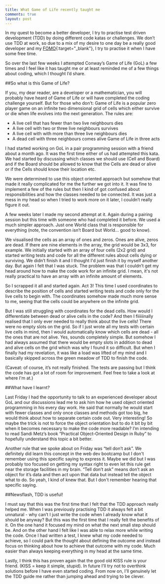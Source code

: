 ```yaml
---
title: What Game of Life recently taught me
comments: true
layout: post
---
```


In my quest to become a better developer, I try to practise test driven development (TDD) by doing different code katas or challenges. We don’t use TDD at work, so due to a mix of my desire to one day be a really good developer and my [FOMO](http://www.urbandictionary.com/define.php?term=fomo){:target="_blank"}, I try to practise it when I have some free time.

<!--break-->

So over the last few weeks I attempted Conway’s Game of Life (GoL) a few times and I feel like it has taught me or at least reminded me of a few things about coding, which I thought I’d share.

##So what is this Game of Life?

If you, my dear reader, are a developer or a mathematician, you will probably have heard of Game of Life or will have completed the coding challenge yourself. But for those who don’t: Game of Life is a popular zero player game on an infinite two dimensional grid of cells which either survive or die when life evolves into the next generation. The rules are:

- A live cell that has fewer than two live neighbours dies
- A live cell with two or three live neighbours survives
- A live cell with with more than three live neighbours dies
- A dead cell with three neighbours comes alive
Game of Life in three acts

I had started working on GoL in a pair programming session with a friend about a month ago. It was the first time either of us had attempted this kata. We had started by discussing which classes we should use (Cell and Board) and if the Board should be allowed to know that the Cells are dead or alive or if the Cells should know their location etc.

We were determined to use this object oriented approach but somehow that made it really complicated for me the further we got into it. It was fine to implement a few of the rules but then I kind of got confused about responsibilities and how the classes needed to be connected. It was just a mess in my head so when I tried to work more on it later, I couldn’t really figure it out.

A few weeks later I made my second attempt at it. Again during a pairing session but this time with someone who had completed it before. We used a much simpler approach. Just one World class that is responsible for everything (note, the convention isn’t Board but World… good to know).

We visualised the cells as an array of ones and zeros. Ones are alive, zeros are dead. If there are nine elements in the array, the grid would be 3x3, for example. We initially started with an array of four cells (2x2 grid) and started writing tests and code for all the different rules about cells dying or surviving. We didn’t finish it and I thought I'd just finish it by myself another day. But again I felt that I was stuck. The problem was that I couldn’t get my head around how to make the code work for an infinite grid. I mean, it's not really practical to have an array with an infinite amount of elements.

So I scrapped it all and started again. Act 3! This time I used coordinates to describe the position of cells and started writing tests and code only for the live cells to begin with. The coordinates somehow made much more sense to me, seeing that the cells could be anywhere on the infinite grid.

But I was still struggling with coordinates for the dead cells. How would I differentiate between dead or alive cells in the code? And then I fiiiiiinally realised that I only ever needed to really think about the live cells! There were no empty slots on the grid. So if I just wrote all my tests with certain live cells in mind, then I would automatically know which cells are dead - all the ones that are not alive. Yes, sounds completely simple. But somehow I had always assumed that there would be empty slots in addition to dead and alive cells on the grid which was why I found it so difficult. But when I finally had my revelation, it was like a load was lifted of my mind and I basically skipped across the green meadow of TDD to finish the code.

(Caveat: of course, it’s not really finished. The tests are passing but I think the code has got a lot of room for improvement. Feel free to take a look at where I'm at.)

##What have I learnt?

Last Friday I had the opportunity to talk to an experienced developer about GoL and our discussions lead me to ask him how he used object oriented programming in his every day work. He said that normally he would start with fewer classes and only once classes and methods got too big, he would think about how to separate certain code out. Very interesting! So maybe the trick is not to force the object orientation but to do it bit by bit when it becomes necessary to make the code more readable? I’m intending to read Sandi Metz’s book “Practical Object-Oriented Design in Ruby” to hopefully understand this topic a bit better.

Another rule that we spoke about on Friday was “tell don’t ask”. We definitely did learn this concept in the web dev bootcamp but I don't remember using this specific saying to express it. Maybe we did but I was probably too focused on getting my syntax right to even let this rule get near the storage facilities in my brain. “Tell don’t ask” means don’t ask an object for it’s data and then act upon that data but instead tell the object what to do. So yeah, I kind of knew that. But I don't remember hearing that specific saying.

##Newsflash, TDD is useful!

I must say that this was the first time that I felt that the TDD approach really helped me. When I was previously practising TDD it always felt a bit unnatural - why can’t I just write the code when I already know what it should be anyway? But this was the first time that I really felt the benefits of it. On the one hand it focused my mind on what the next small step should be. And on the other hand I felt like I was able to relax more while writing the code. Once I had written a test, I knew what my code needed to achieve, so I could park the thought about defining the outcome and instead focus on thinking about how to achieve that outcome with my code. Much easier than always keeping everything in my head at the same time.

Lastly, I think this has proven again that the good old KISS rule is your friend. (KISS = keep it simple, stupid). In future I'll try not to overthink solutions before I have even started coding. From now on, I'll genuinely let the TDD guide me rather than jumping ahead and trying to be clever.
